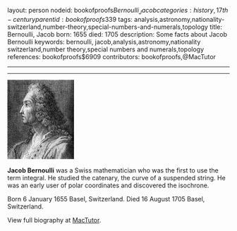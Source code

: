 layout: person
nodeid: bookofproofs$Bernoulli_Jacob
categories: history,17th-century
parentid: bookofproofs$339
tags: analysis,astronomy,nationality-switzerland,number-theory,special-numbers-and-numerals,topology
title: Bernoulli, Jacob
born: 1655
died: 1705
description: Some facts about Jacob Bernoulli
keywords: bernoulli, jacob,analysis,astronomy,nationality switzerland,number theory,special numbers and numerals,topology
references: bookofproofs$6909
contributors: bookofproofs,@MacTutor

---


---

![Bernoulli_Jacob.jpg](https://github.com/bookofproofs/bookofproofs.github.io/blob/main/_sources/_assets/images/portraits/Bernoulli_Jacob.jpg?raw=true)

**Jacob Bernoulli** was a Swiss mathematician who was the first to use the term integral. He studied the catenary, the curve of a suspended string. He was an early user of polar coordinates and discovered the isochrone.

Born 6 January 1655 Basel, Switzerland. Died 16 August 1705 Basel, Switzerland.


View full biography at [MacTutor](https://mathshistory.st-andrews.ac.uk/Biographies/Bernoulli_Jacob/).
